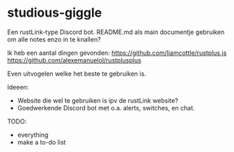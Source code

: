 # studious-giggle

Een rustLink-type Discord bot. README.md als main documentje gebruiken om alle notes enzo in te knallen?

Ik heb een aantal dingen gevonden:
https://github.com/liamcottle/rustplus.js
https://github.com/alexemanuelol/rustplusplus

Even uitvogelen welke het beste te gebruiken is.

Ideeen:
- Website die wel te gebruiken is ipv de rustLink website?
- Goedwerkende Discord bot met o.a. alerts, switches, en chat.

TODO:
- everything
- make a to-do list
